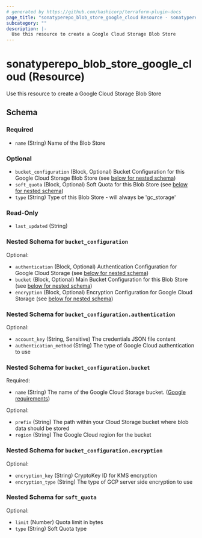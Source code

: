 ```yaml
---
# generated by https://github.com/hashicorp/terraform-plugin-docs
page_title: "sonatyperepo_blob_store_google_cloud Resource - sonatyperepo"
subcategory: ""
description: |-
  Use this resource to create a Google Cloud Storage Blob Store
---
```


# sonatyperepo_blob_store_google_cloud (Resource)

Use this resource to create a Google Cloud Storage Blob Store



<!-- schema generated by tfplugindocs -->
## Schema

### Required

- `name` (String) Name of the Blob Store

### Optional

- `bucket_configuration` (Block, Optional) Bucket Configuration for this Google Cloud Storage Blob Store (see [below for nested schema](#nestedblock--bucket_configuration))
- `soft_quota` (Block, Optional) Soft Quota for this Blob Store (see [below for nested schema](#nestedblock--soft_quota))
- `type` (String) Type of this Blob Store - will always be 'gc_storage'

### Read-Only

- `last_updated` (String)

<a id="nestedblock--bucket_configuration"></a>
### Nested Schema for `bucket_configuration`

Optional:

- `authentication` (Block, Optional) Authentication Configuration for Google Cloud Storage (see [below for nested schema](#nestedblock--bucket_configuration--authentication))
- `bucket` (Block, Optional) Main Bucket Configuration for this Blob Store (see [below for nested schema](#nestedblock--bucket_configuration--bucket))
- `encryption` (Block, Optional) Encryption Configuration for Google Cloud Storage (see [below for nested schema](#nestedblock--bucket_configuration--encryption))

<a id="nestedblock--bucket_configuration--authentication"></a>
### Nested Schema for `bucket_configuration.authentication`

Optional:

- `account_key` (String, Sensitive) The credentials JSON file content
- `authentication_method` (String) The type of Google Cloud authentication to use


<a id="nestedblock--bucket_configuration--bucket"></a>
### Nested Schema for `bucket_configuration.bucket`

Required:

- `name` (String) The name of the Google Cloud Storage bucket. ([Google requirements](#https://cloud.google.com/storage/docs/buckets))

Optional:

- `prefix` (String) The path within your Cloud Storage bucket where blob data should be stored
- `region` (String) The Google Cloud region for the bucket


<a id="nestedblock--bucket_configuration--encryption"></a>
### Nested Schema for `bucket_configuration.encryption`

Optional:

- `encryption_key` (String) CryptoKey ID for KMS encryption
- `encryption_type` (String) The type of GCP server side encryption to use



<a id="nestedblock--soft_quota"></a>
### Nested Schema for `soft_quota`

Optional:

- `limit` (Number) Quota limit in bytes
- `type` (String) Soft Quota type
